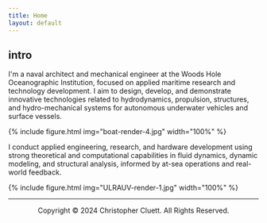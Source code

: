 ```yaml
---
title: Home
layout: default
---
```


## intro
I'm a naval architect and mechanical engineer at the Woods Hole Oceanographic Institution, focused on applied maritime research and technology development. I aim to design, develop, and demonstrate innovative technologies related to hydrodynamics, propulsion, structures, and hydro-mechanical systems for autonomous underwater vehicles and surface vessels. 

{% include figure.html img="boat-render-4.jpg" width="100%" %}

I conduct applied engineering, research, and hardware development using strong theoretical and computational capabilities in fluid dynamics, dynamic modeling, and structural analysis, informed by at-sea operations and real-world feedback. 

{% include figure.html img="ULRAUV-render-1.jpg" width="100%" %}

---------
<p style="text-align: center;">Copyright © 2024 Christopher Cluett. All Rights Reserved.</p>

<!---

{% include figure.html img="4knots,100rpm_1.JPG" width="100%" %}

## expertise
* Surface vessel and subsea vehicle design, analysis, and testing
* Design and fabrication of metal, plastic and composite structures for surface and subsea environments
* Electric powertrain design and analysis for marine vehicles
* Hydrodynamics of UUVs
* Solid and surface modeling
* Linear and non-linear FEA
* RANS CFD modeling
* 6DOF dynamic modeling of UUVs
* Tow tank testing and data acquisition
---> 
